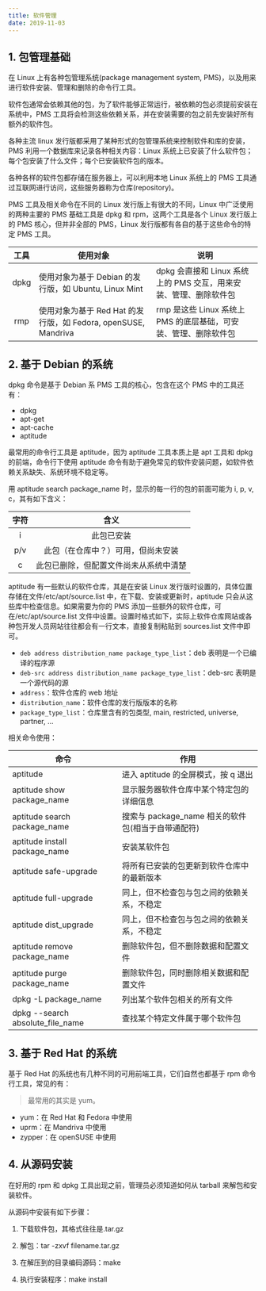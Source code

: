 ```yaml
---
title: 软件管理
date: 2019-11-03
---
```


## 1. 包管理基础

在 Linux 上有各种包管理系统(package management system, PMS)，以及用来进行软件安装、管理和删除的命令行工具。

软件包通常会依赖其他的包，为了软件能够正常运行，被依赖的包必须提前安装在系统中，PMS 工具将会检测这些依赖关系，并在安装需要的包之前先安装好所有额外的软件包。

各种主流 linux 发行版都采用了某种形式的包管理系统来控制软件和库的安装，PMS 利用一个数据库来记录各种相关内容：Linux 系统上已安装了什么软件包；每个包安装了什么文件；每个已安装软件包的版本。

各种各样的软件包都存储在服务器上，可以利用本地 Linux 系统上的 PMS 工具通过互联网进行访问，这些服务器称为仓库(repository)。

PMS 工具及相关命令在不同的 Linux 发行版上有很大的不同，Linux 中广泛使用的两种主要的 PMS 基础工具是 dpkg 和 rpm，这两个工具是各个 Linux 发行版上的 PMS 核心，但并非全部的 PMS，Linux 发行版都有各自的基于这些命令的特定 PMS 工具。

| 工具 | 使用对象                                                     | 说明                                                         |
| :--: | ------------------------------------------------------------ | ------------------------------------------------------------ |
| dpkg | 使用对象为基于 Debian 的发行版，如 Ubuntu, Linux Mint        | dpkg 会直接和 Linux 系统上的 PMS 交互，用来安装、管理、删除软件包 |
| rmp  | 使用对象为基于 Red Hat 的发行版，如 Fedora, openSUSE, Mandriva | rmp 是这些 Linux 系统上 PMS 的底层基础，可安装、管理、删除软件包 |

## 2. 基于 Debian 的系统

dpkg 命令是基于 Debian 系 PMS 工具的核心，包含在这个 PMS 中的工具还有：

-   dpkg
-   apt-get
-   apt-cache
-   aptitude

最常用的命令行工具是 aptitude，因为 aptitude 工具本质上是 apt 工具和 dpkg 的前端，命令行下使用 aptitude 命令有助于避免常见的软件安装问题，如软件依赖关系缺失、系统环境不稳定等。

用 aptitude search package_name 时，显示的每一行的包的前面可能为 i, p, v, c，其有如下含义：

| 字符 |                  含义                  |
| :--: | :------------------------------------: |
|  i   |               此包已安装               |
| p/v  |   此包（在仓库中？）可用，但尚未安装   |
|  c   | 此包已删除，但配置文件尚未从系统中清楚 |

aptitude 有一些默认的软件仓库，其是在安装 Linux 发行版时设置的，具体位置存储在文件/etc/apt/source.list 中，在下载、安装或更新时，aptitude 只会从这些库中检查信息。如果需要为你的 PMS 添加一些额外的软件仓库，可在/etc/apt/source.list 文件中设置。设置时格式如下，实际上软件仓库网站或各种包开发人员网站往往都会有一行文本，直接复制粘贴到 sources.list 文件中即可。

-   `deb address distribution_name package_type_list`：deb 表明是一个已编译的程序源
-   `deb-src address distribution_name package_type_list`：deb-src 表明是一个源代码的源
-   `address`：软件仓库的 web 地址
-   `distribution_name`：软件仓库的发行版版本的名称
-   `package_type_list`：仓库里含有的包类型, main, restricted, universe, partner, …

相关命令使用：

| 命令                             | 作用                                               |
| -------------------------------- | -------------------------------------------------- |
| aptitude                         | 进入 aptitude 的全屏模式，按 q 退出                |
| aptitude show package_name       | 显示服务器软件仓库中某个特定包的详细信息           |
| aptitude search package_name     | 搜索与 package_name 相关的软件包(相当于自带通配符) |
| aptitude install package_name    | 安装某软件包                                       |
| aptitude safe-upgrade            | 将所有已安装的包更新到软件仓库中的最新版本         |
| aptitude full-upgrade            | 同上，但不检查包与包之间的依赖关系，不稳定         |
| aptitude dist_upgrade            | 同上，但不检查包与包之间的依赖关系，不稳定         |
| aptitude remove package_name     | 删除软件包，但不删除数据和配置文件                 |
| aptitude purge package_name      | 删除软件包，同时删除相关数据和配置文件             |
| dpkg -L package_name             | 列出某个软件包相关的所有文件                       |
| dpkg --search absolute_file_name | 查找某个特定文件属于哪个软件包                     |

## 3. 基于 Red Hat 的系统

基于 Red Hat 的系统也有几种不同的可用前端工具，它们自然也都基于 rpm 命令行工具，常见的有：

> 最常用的其实是 yum。

-   yum：在 Red Hat 和 Fedora 中使用
-   uprm：在 Mandriva 中使用
-   zypper：在 openSUSE 中使用

## 4. 从源码安装

在好用的 rpm 和 dpkg 工具出现之前，管理员必须知道如何从 tarball 来解包和安装软件。

从源码中安装有如下步骤：

1. 下载软件包，其格式往往是.tar.gz

2. 解包：tar -zxvf filename.tar.gz

3. 在解压到的目录编码源码：make

4. 执行安装程序：make install

